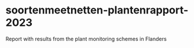 # soortenmeetnetten-plantenrapport-2023
Report with results from the plant monitoring schemes in Flanders
